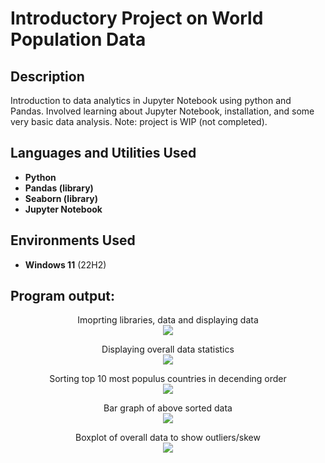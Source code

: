 # Introductory Project on World Population Data

<h2>Description</h2>
Introduction to data analytics in Jupyter Notebook using python and Pandas. Involved learning about Jupyter Notebook, installation, and some very basic data analysis. Note: project is WIP (not completed).
<br />


<h2>Languages and Utilities Used</h2>

- <b>Python</b>
- <b>Pandas (library)</b>
- <b>Seaborn (library)</b> 
- <b>Jupyter Notebook</b>

<h2>Environments Used </h2>

- <b>Windows 11</b> (22H2)

<h2>Program output:</h2>

<p align="center">
Imoprting libraries, data and displaying data <br/>
<img src="https://i.imgur.com/LvjTSNr.png"/>
<br />

</p>

<p align="center">
Displaying overall data statistics <br/>
<img src="https://i.imgur.com/bVpBO4a.png"/>
<br />

</p>

<p align="center">
Sorting top 10 most populus countries in decending order <br/>
<img src="https://i.imgur.com/I43SsNO.png"/>
<br />
  
</p>

<p align="center">
Bar graph of above sorted data <br/>
<img src="https://i.imgur.com/OrNTThh.png"/>
<br />

</p>

<p align="center">
Boxplot of overall data to show outliers/skew <br/>
<img src="https://i.imgur.com/TVSyndz.png"/>
<br />

</p>
